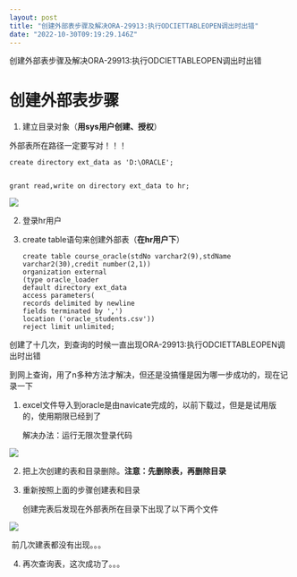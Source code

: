 ```yaml
---
layout: post
title: "创建外部表步骤及解决ORA-29913:执行ODCIETTABLEOPEN调出时出错"
date: "2022-10-30T09:19:29.146Z"
---
```

创建外部表步骤及解决ORA-29913:执行ODCIETTABLEOPEN调出时出错

创建外部表步骤
=======

1.  建立目录对象（**用sys用户创建、授权**）

外部表所在路径一定要写对！！！

    create directory ext_data as 'D:\ORACLE';
    

    grant read,write on directory ext_data to hr;
    

![](https://img2022.cnblogs.com/blog/2995019/202210/2995019-20221030170242203-246618152.png)

2.  登录hr用户
    
3.  create table语句来创建外部表（**在hr用户下**）
    
        create table course_oracle(stdNo varchar2(9),stdName varchar2(30),credit number(2,1))
        organization external
        (type oracle_loader
        default directory ext_data
        access parameters(
        records delimited by newline
        fields terminated by ',')
        location ('oracle_students.csv'))
        reject limit unlimited;
        
    

创建了十几次，到查询的时候一直出现ORA-29913:执行ODCIETTABLEOPEN调出时出错

到网上查询，用了n多种方法才解决，但还是没搞懂是因为哪一步成功的，现在记录一下

1.  excel文件导入到oracle是由navicate完成的，以前下载过，但是是试用版的，使用期限已经到了
    
    解决办法：运行无限次登录代码
    

![](https://img2022.cnblogs.com/blog/2995019/202210/2995019-20221030170407664-1304773415.png)

2.  把上次创建的表和目录删除。**注意：先删除表，再删除目录**
    
3.  重新按照上面的步骤创建表和目录
    
    创建完表后发现在外部表所在目录下出现了以下两个文件
    

![](https://img2022.cnblogs.com/blog/2995019/202210/2995019-20221030170441607-1063705209.png)

​ 前几次建表都没有出现。。。

4.  再次查询表，这次成功了。。。